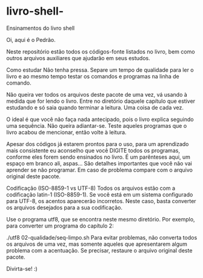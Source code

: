 # livro-shell-
Ensinamentos do livro shell

Oi, aqui é o Pedrão.

Neste repositório estão todos os códigos-fonte listados no livro, bem como outros arquivos auxiliares que ajudarão em seus estudos.

Como estudar
Não tenha pressa. Separe um tempo de qualidade para ler o livro e ao mesmo tempo testar os comandos e programas na linha de comando.

Não queira ver todos os arquivos deste pacote de uma vez, vá usando à medida que for lendo o livro. Entre no diretório daquele capítulo que estiver estudando e só saia quando terminar a leitura. Uma coisa de cada vez.

O ideal é que você não faça nada antecipado, pois o livro explica seguindo uma sequência. Não queira adiantar-se. Teste aqueles programas que o livro acabou de mencionar, então volte à leitura.

Apesar dos códigos já estarem prontos para o uso, para um aprendizado mais consistente eu aconselho que você DIGITE todos os programas, conforme eles forem sendo ensinados no livro. É um parênteses aqui, um espaço em branco ali, aspas... São detalhes importantes que você não vai aprender se não programar. Em caso de problema compare com o arquivo original deste pacote.

Codificação (ISO-8859-1 vs UTF-8)
Todos os arquivos estão com a codificação latin-1 (ISO-8859-1). Se você está em um sistema configurado para UTF-8, os acentos aparecerão incorretos. Neste caso, basta converter os arquivos desejados para a sua codificação.

Use o programa utf8, que se encontra neste mesmo diretório. Por exemplo, para converter um programa do capítulo 2:

./utf8 02-qualidade/seq-limpo.sh
Para evitar problemas, não converta todos os arquivos de uma vez, mas somente aqueles que apresentarem algum problema com a acentuação. Se precisar, restaure o arquivo original deste pacote.

Divirta-se!
:)
